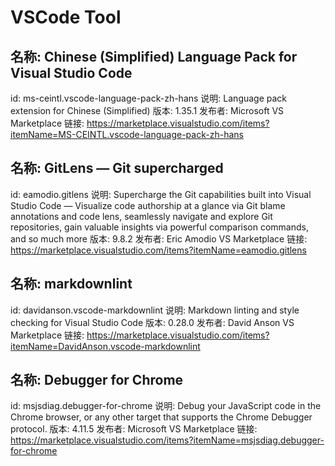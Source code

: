 #  VSCode Tool

## 名称: Chinese (Simplified) Language Pack for Visual Studio Code

id: ms-ceintl.vscode-language-pack-zh-hans
说明: Language pack extension for Chinese (Simplified)
版本: 1.35.1
发布者: Microsoft
VS Marketplace 链接: https://marketplace.visualstudio.com/items?itemName=MS-CEINTL.vscode-language-pack-zh-hans

## 名称: GitLens — Git supercharged

id: eamodio.gitlens
说明: Supercharge the Git capabilities built into Visual Studio Code — Visualize code authorship at a glance via Git blame annotations and code lens, seamlessly navigate and explore Git repositories, gain valuable insights via powerful comparison commands, and so much more
版本: 9.8.2
发布者: Eric Amodio
VS Marketplace 链接: https://marketplace.visualstudio.com/items?itemName=eamodio.gitlens

## 名称: markdownlint

id: davidanson.vscode-markdownlint
说明: Markdown linting and style checking for Visual Studio Code
版本: 0.28.0
发布者: David Anson
VS Marketplace 链接: https://marketplace.visualstudio.com/items?itemName=DavidAnson.vscode-markdownlint

## 名称: Debugger for Chrome

id: msjsdiag.debugger-for-chrome
说明: Debug your JavaScript code in the Chrome browser, or any other target that supports the Chrome Debugger protocol.
版本: 4.11.5
发布者: Microsoft
VS Marketplace 链接: https://marketplace.visualstudio.com/items?itemName=msjsdiag.debugger-for-chrome
